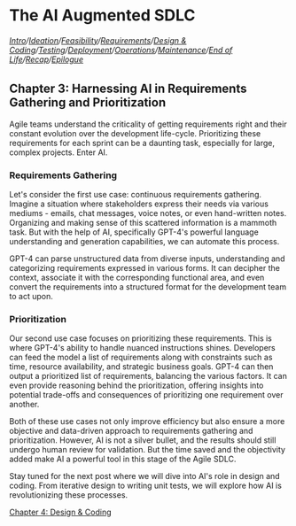 # The AI Augmented SDLC

###### [Intro](index.md)/[Ideation](Chapter1.md)/[Feasibility](Chapter2.md)/[Requirements](Chapter3.md)/[Design & Coding](Chapter4.md)/[Testing](Chapter5.md)/[Deployment](Chapter6.md)/[Operations](Chapter7.md)/[Maintenance](Chapter8.md)/[End of Life](Chapter9.md)/[Recap](Chapter10.md)/[Epilogue](Epilogue.md)

## Chapter 3: Harnessing AI in Requirements Gathering and Prioritization

Agile teams understand the criticality of getting requirements right and their constant evolution over the development life-cycle. Prioritizing these requirements for each sprint can be a daunting task, especially for large, complex projects. Enter AI. 

### Requirements Gathering 
Let's consider the first use case: continuous requirements gathering. Imagine a situation where stakeholders express their needs via various mediums - emails, chat messages, voice notes, or even hand-written notes. Organizing and making sense of this scattered information is a mammoth task. But with the help of AI, specifically GPT-4's powerful language understanding and generation capabilities, we can automate this process.

GPT-4 can parse unstructured data from diverse inputs, understanding and categorizing requirements expressed in various forms. It can decipher the context, associate it with the corresponding functional area, and even convert the requirements into a structured format for the development team to act upon. 

### Prioritization
Our second use case focuses on prioritizing these requirements. This is where GPT-4's ability to handle nuanced instructions shines. Developers can feed the model a list of requirements along with constraints such as time, resource availability, and strategic business goals. GPT-4 can then output a prioritized list of requirements, balancing the various factors. It can even provide reasoning behind the prioritization, offering insights into potential trade-offs and consequences of prioritizing one requirement over another. 

Both of these use cases not only improve efficiency but also ensure a more objective and data-driven approach to requirements gathering and prioritization. However, AI is not a silver bullet, and the results should still undergo human review for validation. But the time saved and the objectivity added make AI a powerful tool in this stage of the Agile SDLC. 

Stay tuned for the next post where we will dive into AI's role in design and coding. From iterative design to writing unit tests, we will explore how AI is revolutionizing these processes.

[Chapter 4: Design & Coding](Chapter4.md)
